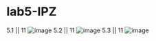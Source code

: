 # lab5-IPZ
5.1 || 11
![image](https://github.com/user-attachments/assets/8c76d2cd-924e-42f3-9277-742e6b884dc7)
5.2 || 11
![image](https://github.com/user-attachments/assets/aa546a55-d4f2-48d2-9a0c-abd041ae03a5)
5.3 || 11
![image](https://github.com/user-attachments/assets/716ee8b5-50c5-4326-98f8-50ce04ea8b2f)
